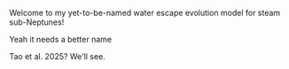 Welcome to my yet-to-be-named water escape evolution model for steam sub-Neptunes!

Yeah it needs a better name


Tao et al. 2025? We'll see.
